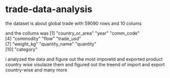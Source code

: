 # trade-data-analysis

the dataset is about global trade with 59090 rows and 10 colums

and the collums was 
[1] "country_or_area" "year"            "comm_code"      
 [4] "commodity"       "flow"            "trade_usd"      
 [7] "weight_kg"       "quantity_name"   "quantity"       
 [10] "category"  

i analyzed the data and figure out the most imporetd and exported product country wise
visulaize them and figured out the treend of import and export country-wise and many more
